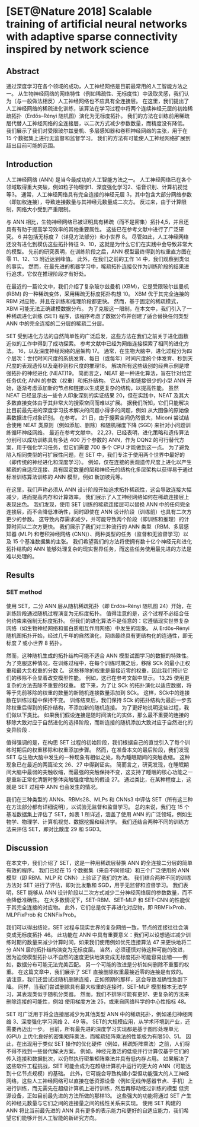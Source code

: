 # [SET@Nature 2018] Scalable training of artificial neural networks with adaptive sparse connectivity inspired by network science

## Abstract

通过深度学习在各个领域的成功，人工神经网络是目前最常用的人工智能方法之一。 从生物神经网络的网络特性（例如稀疏性、无标度性）中汲取灵感，我们认为（与一般做法相反）人工神经网络也不应具有全连接层。 在这里，我们提出了人工神经网络的稀疏进化训练，该算法在学习过程中将两个连续神经元层的初始稀疏拓扑（Erdős–Rényi 随机图）演化为无标度拓扑。 我们的方法在训练前用稀疏层代替人工神经网络的全连接层，以二次方式减少参数数量，而精度没有降低。 我们展示了我们对受限玻尔兹曼机、多层感知器和卷积神经网络的主张，用于在 15 个数据集上进行无监督和监督学习。 我们的方法有可能使人工神经网络扩展到超出目前可能的范围。



## Introduction

人工神经网络 (ANN) 是当今最成功的人工智能方法之一。 人工神经网络已在各个领域取得重大突破，例如粒子物理学1、深度强化学习2、语音识别、计算机视觉等3。 通常，人工神经网络具有完全连接的神经元层 3，其中包含大部分网络参数（即加权连接），导致连接数量与其神经元数量成二次方。 反过来，由于计算限制，网络大小受到严重限制。

与 ANN 相比，生物神经网络已被证明具有稀疏（而不是密集）拓扑4,5，并且还具有有助于提高学习效率的其他重要属性。 这些已在参考文献中进行了广泛研究。 6 并包括无标度 7（详见方法部分）和小世界 8。 尽管如此，人工神经网络还没有进化到模仿这些拓扑特征 9、10，这就是为什么它们在实践中会导致非常大的模型。 先前的研究表明，在训练阶段之后，ANN 模型最终得到的权重直方图在零 11、12、13 附近达到峰值。 此外，在我们之前的工作 14 中，我们观察到类似的事实。 然而，在最先进的机器学习中，稀疏拓扑连接仅作为训练阶段的结果进行追求，它仅在推理阶段才有好处。

在最近的一篇论文中，我们介绍了复杂玻尔兹曼机 (XBM)，它是受限玻尔兹曼机 (RBM) 的一种稀疏变体，采用稀疏无标度拓扑构想 10。 XBM 优于其完全连接的 RBM 对应物，并且在训练和推理阶段都更快。 然而，基于固定的稀疏模式，XBM 可能无法正确建模数据分布。 为了克服这一限制，在本文中，我们引入了一种稀疏进化训练 (SET) 程序，该程序考虑了数据分布并创建了适合替换任何类型 ANN 中的完全连接的二分层的稀疏二分层。

SET 受到进化方法的自然简单性的广泛启发，这些方法在我们之前关于进化函数近似的工作中得到了成功探索。 参考文献中已经为网络连接探索了相同的进化方法。 16，以及深度神经网络的层架构 17。 通常，在生物大脑中，进化过程分为四个层次：世代时间尺度的系统发育、每日（或每年）时间尺度的个体发育、秒到天尺度的表观遗传以及毫秒到秒尺度的推理18。 解决所有这些级别的经典示例是增强拓扑的神经进化 (NEAT)19。 简而言之，NEAT 是一种进化算法，旨在针对给定任务优化 ANN 的参数（权重）和拓扑结构。 它从节点和链接很少的小型 ANN 开始，逐渐考虑添加新的节点和链接以生成更复杂的结构，以提高性能。 虽然 NEAT 已经显示出一些令人印象深刻的实证结果 20，但在实践中，NEAT 及其大多数直接变体由于其非常大的搜索空间而难以扩展。 据我们所知，它们只能解决比目前最先进的深度学习技术解决的问题小得多的问题，例如 从大图像的原始像素数据进行对象识别。 在参考。 21 日，由于搜索空间仍然很大，Miconi 尝试结合使用 NEAT 类原则（例如添加、删除）和随机梯度下降 (SGD) 来针对小问题训练循环神经网络。 最近在参考文献中。 22,23，已经表明，进化策略和遗传算法分别可以成功训练具有多达 400 万个参数的 ANN，作为 DQN2 的可行替代方案，用于强化学习任务，但它们需要 700 多个 CPU 才能做到这一点。 为了避免陷入相同类型的可扩展性问题，在 SET 中，我们专注于使用两个世界中最好的（即传统的神经进化和深度学习）。 例如，仅在连接的表观遗传尺度上进化以产生稀疏的自适应连接、具有固定数量的层和神经元的结构化多层架构以获得易于通过标准训练算法训练的 ANN 模型，例如 新加坡元等。

在这里，我们声称必须从 ANN 设计阶段开始追求拓扑稀疏性，这会导致连接大幅减少，进而提高内存和计算效率。 我们展示了人工神经网络如何在稀疏连接层上表现出色。 我们发现，使用 SET 训练的稀疏连接层可以替换 ANN 中的任何完全连接层，而不会降低准确性，同时即使在 ANN 设计阶段（训练前）也具有二次方更少的参数。 这导致内存需求减少，并可能导致两个阶段（即训练和推理）的计算时间以二次方更快。 我们展示了我们对三种流行的 ANN 类型（RBM、多层感知器 (MLP) 和卷积神经网络 (CNN)）、两种类型的任务（监督和无监督学习）以及 15 个基准数据集的主张。 我们希望我们的方法将使拥有数十亿个神经元和进化拓扑结构的 ANN 能够处理复杂的现实世界任务，而这些任务使用最先进的方法是难以处理的。



## Results

### SET method

使用 SET，二分 ANN 层从随机稀疏拓扑（即 Erdös–Rényi 随机图 24）开始，在训练阶段通过随机过程演变为无标度拓扑。 值得注意的是，这个过程不必结合任何约束来强制无标度拓扑。 但我们的进化算法不是任意的：它遵循现实世界复杂网络（如生物神经网络和蛋白质相互作用网络）中发生的现象。 从 Erdős–Rényi 随机图拓扑开始，经过几千年的自然演化，网络最终具有更结构化的连通性，即无标度 7 或小世界 8 拓扑。

然而，这种随机生成的拓扑结构可能不适合 ANN 模型试图学习的数据的特殊性。 为了克服这种情况，在训练过程中，在每个训练时期之后，移除 SCk 的最小正权重和最大负权重的分数 ζ。 这些移除的权重是最接近零的权重，因此我们预计它们的移除不会显着改变模型性能。 例如，这已在参考文献中显示。 13,25 使用更复杂的方法去除不重要的权重。 接下来，为了让 SCk 的拓扑演化以适应数据，将等于先前移除的权重的数量的新随机连接数量添加到 SCk。 这样，SCk中的连接数在训练过程中保持不变。 训练结束后，我们保持 SCk 的拓扑结构为最后一步去除权重后得到的拓扑结构，不添加新的随机连接。 为了更好地说明这些过程，我们做以下类比。 如果我们假设连接是随时间演化的实体，那么最不重要的连接的移除大致对应于自然进化的选择阶段，而新连接的随机添加大致对应于自然进化的变异阶段 .

值得强调的是，在构思 SET 过程的初始阶段，我们根据自己的直觉引入了每个训练时期后的权重移除和权重添加步骤。 然而，在准备本文的最后阶段，我们发现 SET 与生物大脑中发生的一种现象有相似之处，称为睡眠期间的突触收缩。 这种现象已在最近的两篇论文 26、27 中得到证实。 简而言之，研究发现，在睡眠期间大脑中最弱的突触收缩，而最强的突触保持不变，这支持了睡眠的核心功能之一是重新正常化清醒时整体突触强度增加的假设 27。 通过类比，在某种程度上，这就是 SET 过程中 ANN 也会发生的情况。

我们在三种类型的 ANNs、RBMs28、MLPs 和 CNNs3 中评估 SET（所有这三种在方法部分都有详细说明），以试验无监督和监督学习。 总的来说，我们在 15 个基准数据集上评估了 SET，如表 1 所详述，涵盖了使用 ANN 的广泛领域，例如生物学、物理学、计算机视觉、数据挖掘和经济学。 我们还结合两种不同的训练方法来评估 SET，即对比散度 29 和 SGD3。



## Discussion

在本文中，我们介绍了 SET，这是一种用稀疏层替换 ANN 的全连接二分层的简单有效的程序。 我们已经在 15 个数据集（来自不同领域）和三个广泛使用的 ANN 模型（即 RBM、MLP 和 CNN）上验证了我们的方法。 我们结合两种不同的训练方法对 SET 进行了评估，即对比发散和 SGD，用于无监督和监督学习。 我们表明，SET 能够从 ANN 设计阶段以二次方式减少二分神经网络层的参数数量，而不会降低准确性。 在大多数情况下，SET-RBM、SET-MLP 和 SET-CNN 的性能优于其完全连接的对应物。 此外，它们总是优于非进化对应物，即 RBMFixProb、MLPFixProb 和 CNNFixProb。

我们可以得出结论，SET 过程与现实世界的复杂网络一致，节点的连接往往会演变成无标度拓扑 46。 此功能在 ANN 中具有重要意义：我们可以设想通过减少训练时期的数量来减少计算时间，如果我们使用例如优先连接算法 47 来更快地将二分 ANN 层的拓扑结构演变为无标度层。 当然，必须谨慎对待这种可能的改进，因为迫使模型拓扑以不自然的速度更快地演变成无标度拓扑可能容易出错——例如，数据分布可能无法完美匹配。 另一个可能的改进是分析如何删除不重要的权重。 在这篇文章中，我们展示了 SET 直接删除权重最接近零的连接是有效的。 请注意，我们还尝试过随机删除连接，正如预期的那样，这会导致准确性急剧下降。 同样，当我们尝试删除具有最大权重的连接时，SET-MLP 模型根本无法学习，其表现类似于随机分类器。 然而，我们不排除可能有更好、更复杂的方法来删除连接的可能性，例如 使用梯度方法 25，或来自网络科学的中心性指标 48。

SET 可广泛用于将全连接层减少为其他类型 ANN 中的稀疏拓扑，例如递归神经网络 3、深度强化学习网络 2、49 等。 SET的大规模应用，从学术环境到产业，还需要再迈出一步。 目前，所有最先进的深度学习实现都是基于图形处理单元 (GPU) 上优化良好的密集矩阵乘法，而稀疏矩阵乘法的性能极为有限50、51。 因此，在出现用于类似 SET 操作的优化硬件（例如，稀疏矩阵乘法）之前，人们将不得不找到一些替代解决方案。 例如，神经元激活的低级并行计算仅基于它们的传入连接和数据批次，以仍然执行密集矩阵乘法并具有低内存占用。 如果解决了这些软件工程挑战，SET 可能会成为在超级计算机中运行的更大的 ANN（可能达到十亿节点规模）的基础。 此外，它可能会导致构建小型但功能强大的人工神经网络，这些人工神经网络可以直接在低资源设备（例如无线传感器节点、手机）上进行训练，而无需先在超级计算机上进行训练，然后再移动经过训练的模型 低资源设备，正如目前最先进的方法所做的那样13。 这些强大的功能将通过 SET 产生的神经元数量与它们之间的连接量之间的线性关系来实现。 使用 SET 构建的 ANN 将比当前最先进的 ANN 具有更多的表示能力和更好的自适应能力，我们希望它们能够开创人工智能的新研究方向。